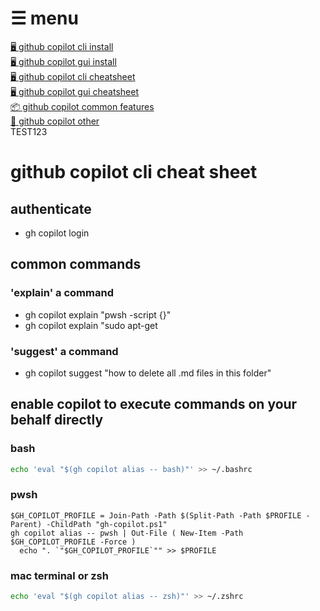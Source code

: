 <!-- menu-start -->
# ☰ menu

[🖥️ github copilot cli install](0-1-github-copilot-cli-install.md)  
[🖥 github copilot gui install](0-2-github-copilot-gui-install.md)  
[🖥️ github copilot cli cheatsheet](1-1-github-copilot-cli-cheatsheet.md)  
[🖥 github copilot gui cheatsheet](1-2-github-copilot-gui-cheatsheet.md)  
[📦 github copilot common features](1-3-github-copilot-common.md)  
[🎯 github copilot other](2-1-github-copilot-other.md)  
TEST123
<!-- menu-end -->

# github copilot cli cheat sheet

## authenticate

- gh copilot login

## common commands

### 'explain' a command

- gh copilot explain "pwsh -script {}"
- gh copilot explain "sudo apt-get

### 'suggest' a command

- gh copilot suggest "how to delete all .md files in this folder"

## enable copilot to execute commands on your behalf directly

### bash

```bash
echo 'eval "$(gh copilot alias -- bash)"' >> ~/.bashrc
```

### pwsh

```pwsh
$GH_COPILOT_PROFILE = Join-Path -Path $(Split-Path -Path $PROFILE -Parent) -ChildPath "gh-copilot.ps1"
gh copilot alias -- pwsh | Out-File ( New-Item -Path $GH_COPILOT_PROFILE -Force )
  echo ". `"$GH_COPILOT_PROFILE`"" >> $PROFILE
```

### mac terminal or zsh

```zsh
echo 'eval "$(gh copilot alias -- zsh)"' >> ~/.zshrc
```
